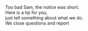 Too bad Sam, the notice was short.  
Here is a tip for you,  
just tell something about what we do.  
We close questions and report